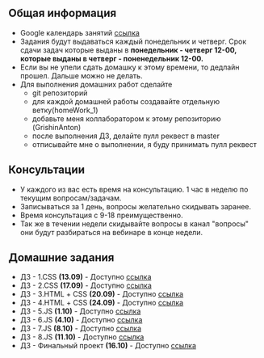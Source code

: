 ## Общая информация
  - Google календарь занятий [ссылка](https://calendar.google.com/calendar?cid=b3hyYW5hLXJvc3Rvdi5ydV9uZjZ0aHVhMXU5ZmY1bDFrYWZyZnUzbjB0NEBncm91cC5jYWxlbmRhci5nb29nbGUuY29t)
  - Задания будут выдаваться каждый понедельник и четверг. Срок сдачи задач которые выданы в **понедельник - четверг 12-00, которые выданы в четверг - поненедельник 12-00.**
  - Если вы не упели сдать домашку к этому времени, то дедлайн прошел. Дальше можно не делать.
  - Для выполнения домашних работ сделайте
    - git репозиторий
    - для каждой домашней работы создавайте отдельную ветку(homeWork_1)
    - добавьте меня коллаборатором к этому репозиторию (GrishinAnton)
    - после выполнения ДЗ, делайте пулл реквест в master
    - отписывайте мне о выполнении, я буду принимать пулл реквест

## Консультации
  - У каждого из вас есть время на консультацию. 1 час в неделю по текущим вопросам/задачам.
  - Записываться за 1 день, вопросы желательно скидывать заранее.
  - Время консультация с 9-18 преимущественно.
  - Так же в течении недели скидывайте вопросы в канал "вопросы" они будут разбираться на вебинаре в конце недели.

## Домашние задания
  - ДЗ - 1.СSS **(13.09)** - Доступно [ссылка](https://github.com/2UP/theateam/tree/master/homeWork_1)
  - ДЗ - 2.СSS **(17.09)** - Доступно [ссылка](https://github.com/2UP/theateam/tree/master/homeWork_2)
  - ДЗ - 3.HTML + СSS **(20.09)** - Доступно [ссылка](https://github.com/2UP/theateam/tree/master/homeWork_3)
  - ДЗ - 4.HTML + СSS **(24.09)** - Доступно [ссылка](https://github.com/2UP/theateam/tree/master/homeWork_4)
  - ДЗ - 5.JS **(1.10)** - Доступно [ссылка](https://github.com/2UP/theateam/tree/master/homeWork_5)
  - ДЗ - 6.JS **(4.10)** - Доступно [ссылка](https://github.com/2UP/theateam/tree/master/homeWork_6)
  - ДЗ - 7.JS **(8.10)** - Доступно [ссылка](https://github.com/2UP/theateam/tree/master/homeWork_7)
  - ДЗ - 8.JS **(11.10)** - Доступно [ссылка](https://github.com/2UP/theateam/tree/master/homeWork_8)
  - ДЗ - Финальный проект **(16.10)** - Доступно [ссылка](https://github.com/2UP/theateam/tree/master/finalProject)



